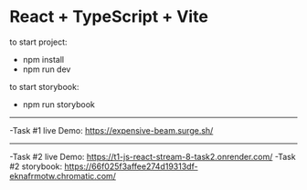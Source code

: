 # React + TypeScript + Vite

to start project:

- npm install
- npm run dev

to start storybook:

- npm run storybook
  
***

-Task #1 live Demo: https://expensive-beam.surge.sh/
***
-Task #2 live Demo: https://t1-js-react-stream-8-task2.onrender.com/
-Task #2 storybook: https://66f025f3affee274d19313df-eknafrmotw.chromatic.com/

